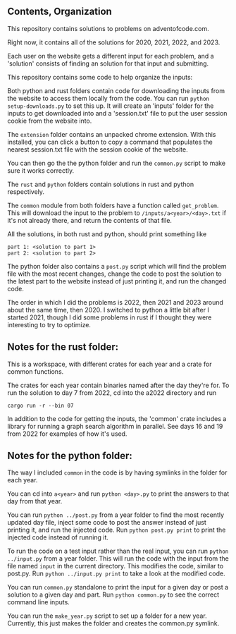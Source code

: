 Contents, Organization
---------
This repository contains solutions to problems on adventofcode.com.

Right now, it contains all of the solutions for 2020, 2021, 2022, and 2023.

Each user on the website gets a different input for each problem, and a
'solution' consists of finding an solution for that input and submitting.

This repository contains some code to help organize the inputs:

Both python and rust folders contain code for downloading the inputs from the
website to access them locally from the code. You can run `python
setup-downloads.py` to set this up. It will create an 'inputs' folder for the
inputs to get downloaded into and a 'session.txt' file to put the user session
cookie from the website into.

The `extension` folder contains an unpacked chrome extension. With this
installed, you can click a button to copy a command that populates the nearest
session.txt file with the session cookie of the website.

You can then go the the python folder and run the `common.py` script to make
sure it works correctly.

The `rust` and `python` folders contain solutions in rust and python
respectively.

The `common` module from both folders have a function called `get_problem`.
This will download the input to the problem to `/inputs/a<year>/<day>.txt` if
it's not already there, and return the contents of that file.

All the solutions, in both rust and python, should print something like
```
part 1: <solution to part 1>
part 2: <solution to part 2>
```

The python folder also contains a `post.py` script which will find the problem
file with the most recent changes, change the code to post the solution to the
latest part to the website instead of just printing it, and run the changed
code.

The order in which I did the problems is 2022, then 2021 and 2023 around about
the same time, then 2020. I switched to python a little bit after I started
2021, though I did some problems in rust if I thought they were interesting to
try to optimize.

Notes for the rust folder:
-----
This is a workspace, with different crates for each year and a crate for common
functions.

The crates for each year contain binaries named after the day they're for. To
run the solution to day 7 from 2022, cd into the a2022 directory and run

```cargo run -r --bin 07```

In addition to the code for getting the inputs, the 'common' crate includes a
library for running a graph search algorithm in parallel. See days 16 and 19
from 2022 for examples of how it's used.

Notes for the python folder:
-----
The way I included `common` in the code is by having symlinks in the folder for
each year.

You can cd into `a<year>` and run
```python <day>.py```
to print the answers to that day from that year.

You can run `python ../post.py` from a year folder to find the most recently
updated day file, inject some code to post the answer instead of just printing
it, and run the injected code. Run `python post.py print` to print the injected
code instead of running it.

To run the code on a test input rather than the real input, you can run `python
../input.py` from a year folder. This will run the code with the input from the
file named `input` in the current directory. This modifies the code, similar to
post.py. Run `python ../input.py print` to take a look at the modified code.

You can run `common.py` standalone to print the input for a given day or post a
solution to a given day and part. Run `python common.py` to see the correct
command line inputs.

You can run the `make_year.py` script to set up a folder for a new year.
Currently, this just makes the folder and creates the common.py symlink.
